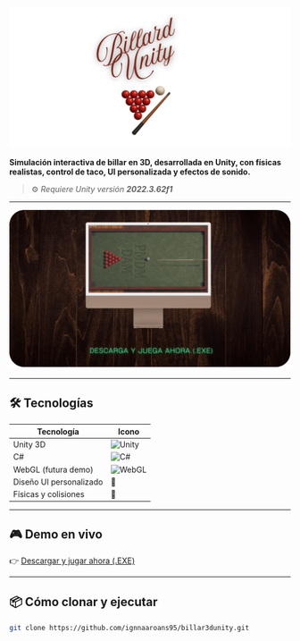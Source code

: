 
<p align="center">
  <img src="resources/banner-cabecera.png" alt="Billar Featured Banner" width="800"/>
</p>

**Simulación interactiva de billar en 3D, desarrollada en Unity, con físicas realistas, control de taco, UI personalizada y efectos de sonido.**

> ⚙️ _Requiere Unity versión **2022.3.62f1**_

---

<p align="center">
  <img src="resources/billar3d-demo.gif" alt="Billar 3D Demo" width="800"/>
</p>

---

## 🛠️ Tecnologías

| Tecnología | Icono |
|------------|-------|
| Unity 3D   | ![Unity](https://img.shields.io/badge/Unity-2022.3.62f1-white?logo=unity&logoColor=black) |
| C#         | ![C#](https://img.shields.io/badge/C%23-239120?logo=c-sharp&logoColor=white&labelColor=239120) |
| WebGL (futura demo) | ![WebGL](https://img.shields.io/badge/WebGL-000000?logo=webgl&logoColor=white) |
| Diseño UI personalizado | 🎨 |
| Físicas y colisiones | 🎱 |
---

## 🎮 Demo en vivo

👉 [Descargar y jugar ahora (.EXE)](https://LINK-A-TU-GOOGLE-DRIVE-O-ITCHIO)

---

## 📦 Cómo clonar y ejecutar

```bash
git clone https://github.com/ignnaaroans95/billar3dunity.git
